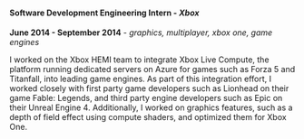 #### Software Development Engineering Intern - *Xbox*

**June 2014 - September 2014** - *graphics, multiplayer, xbox one, game engines*

I worked on the Xbox HEMI team to integrate Xbox Live Compute, the platform
running dedicated servers on Azure for games such as Forza 5 and Titanfall, into
leading game engines. As part of this integration effort, I worked closely with
first party game developers such as Lionhead on their game Fable: Legends, and
third party engine developers such as Epic on their Unreal Engine 4.
Additionally, I worked on graphics features, such as a depth of field effect
using compute shaders, and optimized them for Xbox One.
